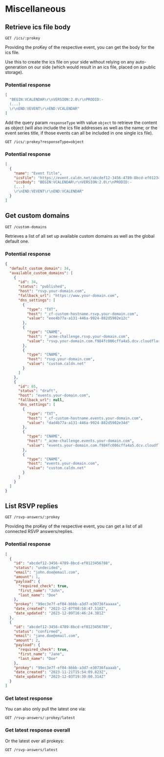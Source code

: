 # Miscellaneous

## Retrieve ics file body

```
GET /ics/:prokey
```

Providing the proKey of the respective event, you can get the body for the ics file.

Use this to create the ics file on your side without relying on any auto-generation on our side (which would result in an ics file, placed on a public storage).

### Potential response

```json
[
  "BEGIN:VCALENDAR\r\nVERSION:2.0\r\nPRODID:-
  (...)
  \r\nEND:VEVENT\r\nEND:VCALENDAR"
]
```

Add the query param `responseType` with value `object` to retrieve the content as object (will also include the ics file addresses as well as the name; or the event series title, if those events can all be included in one single ics file).

```
GET /ics/:prokey?responseType=object
```

### Potential response

```json
[
  {
    "name": "Event Title",
    "icsFile": "https://event.caldn.net/abcdef12-3456-4789-8bcd-ef0123456788/event.ics", // nur, wenn keine dynamischen Termine existieren (wie bspw. "today+2")
    "icsBody": "BEGIN:VCALENDAR\r\nVERSION:2.0\r\nPRODID:-
    (...)
    \r\nEND:VEVENT\r\nEND:VCALENDAR"
  }
]
```

## Get custom domains

```
GET /custom-domains
```

Retrieves a list of all set up available custom domains as well as the global default one.

### Potential response

```json
{
  "default_custom_domain": 34,
  "available_custom_domains": [
    {
      "id": 34,
      "status": "published",
      "host": "rsvp.your-domain.com",
      "fallback_url": "https://www.your-domain.com",
      "dns_settings": [
        {
          "type": "TXT",
          "host": "_cf-custom-hostname.rsvp.your-domain.com",
          "value": "eee4b77a-a131-446a-9924-882d5902e12c"
        },
        {
          "type": "CNAME",
          "host": "_acme-challenge.rsvp.your-domain.com",
          "value": "rsvp.your-domain.com.f984fc006cffa4a5.dcv.cloudflare.com"
        },
        {
          "type": "CNAME",
          "host": "rsvp.your-domain.com",
          "value": "custom.caldn.net"
        }
      ]
    },
    {
      "id": 65,
      "status": "draft",
      "host": "events.your-domain.com",
      "fallback_url": null,
      "dns_settings": [
        {
          "type": "TXT",
          "host": "_cf-custom-hostname.events.your-domain.com",
          "value": "dad4b77a-a131-446a-9924-882d5902e34d"
        },
        {
          "type": "CNAME",
          "host": "_acme-challenge.events.your-domain.com",
          "value": "events.your-domain.com.f984fc006cffa4a5.dcv.cloudflare.com"
        },
        {
          "type": "CNAME",
          "host": "events.your-domain.com",
          "value": "custom.caldn.net"
        }
      ]
    }
  ]
}
```

## List RSVP replies

```
GET /rsvp-answers/:prokey
```

Providing the proKey of the respective event, you can get a list of all connected RSVP answers/replies.

### Potential response

```json
[
  {
    "id": "abcdef12-3456-4789-8bcd-ef0123456788",
    "status": "undecided",
    "email": "john.doe@email.com",
    "amount": 1,
    "payload": {
      "required_check": true,
      "first_name": "John",
      "last_name": "Doe"
    },
    "prokey": "99ec3e7f-ef04-bbbb-a3d7-e30736faaaaa",
    "date_created": "2023-12-07T08:58:47.510Z",
    "date_updated": "2023-12-09T16:46:24.381Z"
  },
  {
    "id": "abcdef12-3456-4789-8bcd-ef0123456789",
    "status": "confirmed",
    "email": "jane.doe@email.com",
    "amount": 2,
    "payload": {
      "required_check": true,
      "first_name": "Jane",
      "last_name": "Doe"
    },
    "prokey": "99ec3e7f-ef04-bbbb-a3d7-e30736faaaab",
    "date_created": "2023-11-21T15:54:09.823Z",
    "date_updated": "2023-12-03T19:30:00.314Z"
  }
]
```

### Get latest response

You can also only pull the latest one via:

```
GET /rsvp-answers/:prokey/latest
```

### Get latest response overall

Or the latest over all prokeys:

```
GET /rsvp-answers/latest
```
